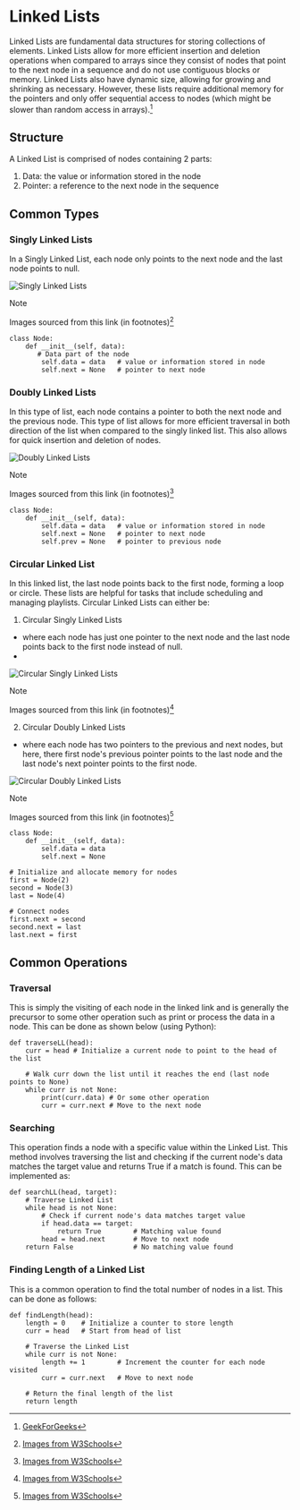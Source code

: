 # Linked Lists
Linked Lists are fundamental data structures for storing collections of elements. Linked Lists allow for more efficient insertion and deletion operations when compared to arrays since they consist of nodes that point to the next node in a sequence and do not use contiguous blocks or memory. Linked Lists also have dynamic size, allowing for growing and shrinking as necessary. However, these lists require additional memory for the pointers and only offer sequential access to nodes (which might be slower than random access in arrays).[^1]

## Structure
A Linked List is comprised of nodes containing 2 parts:
1. Data: the value or information stored in the node
2. Pointer: a reference to the next node in the sequence

## Common Types
### Singly Linked Lists
In a Singly Linked List, each node only points to the next node and the last node points to null.

<picture>
   <img alt="Singly Linked Lists" src="https://www.w3schools.com/dsa/img_linkedlists_singly.svg">
</picture>

> [!NOTE]
> Images sourced from this link (in footnotes)[^2]

```python3
class Node:
    def __init__(self, data):
       # Data part of the node
        self.data = data   # value or information stored in node
        self.next = None   # pointer to next node 
```

### Doubly Linked Lists
In this type of list, each node contains a pointer to both the next node and the previous node. This type of list allows for more efficient traversal in both direction of the list when compared to the singly linked list. This also allows for quick insertion and deletion of nodes. 

<picture>
   <img alt="Doubly Linked Lists" src="https://www.w3schools.com/dsa/img_linkedlists_doubly.svg">
</picture>

> [!NOTE]
> Images sourced from this link (in footnotes)[^2]

```python3
class Node:
    def __init__(self, data):
        self.data = data   # value or information stored in node 
        self.next = None   # pointer to next node
        self.prev = None   # pointer to previous node
```

### Circular Linked List
In this linked list, the last node points back to the first node, forming a loop or circle. These lists are helpful for tasks that include scheduling and managing playlists. Circular Linked Lists can either be:

1. Circular Singly Linked Lists<br>
  - where each node has just one pointer to the next node and the last node points back to the first node instead of null.
  - 
<picture>
   <img alt="Circular Singly Linked Lists" src="https://www.w3schools.com/dsa/img_linkedlists_circsingly.svg">
</picture>

> [!NOTE]
> Images sourced from this link (in footnotes)[^2]

2. Circular Doubly Linked Lists<br>
  - where each node has two pointers to the previous and next nodes, but here, there first node's previous pointer points to the last node and the last node's next pointer points to the first node.

<picture>
   <img alt="Circular Doubly Linked Lists" src="https://www.w3schools.com/dsa/img_linkedlists_circdoubly.svg">
</picture>

> [!NOTE]
> Images sourced from this link (in footnotes)[^2]

```python3
class Node:
    def __init__(self, data):
        self.data = data
        self.next = None

# Initialize and allocate memory for nodes
first = Node(2)
second = Node(3)
last = Node(4)

# Connect nodes
first.next = second
second.next = last
last.next = first
```

## Common Operations
### Traversal
This is simply the visiting of each node in the linked link and is generally the precursor to some other operation such as print or process the data in a node. This can be done as shown below (using Python):

```python3
def traverseLL(head):
    curr = head # Initialize a current node to point to the head of the list

    # Walk curr down the list until it reaches the end (last node points to None)
    while curr is not None:
        print(curr.data) # Or some other operation
        curr = curr.next # Move to the next node
```
### Searching
This operation finds a node with a specific value within the Linked List. This method involves traversing the list and checking if the current node's data matches the target value and returns True if a match is found. This can be implemented as:

```python3
def searchLL(head, target):
    # Traverse Linked List
    while head is not None:
        # Check if current node's data matches target value
        if head.data == target:
            return True        # Matching value found
        head = head.next       # Move to next node
    return False               # No matching value found
```
### Finding Length of a Linked List
This is a common operation to find the total number of nodes in a list. This can be done as follows:

```python3
def findLength(head):
    length = 0    # Initialize a counter to store length
    curr = head   # Start from head of list

    # Traverse the Linked List
    while curr is not None:
        length += 1        # Increment the counter for each node visited
        curr = curr.next   # Move to next node

    # Return the final length of the list
    return length
```
[^1]:[GeekForGeeks](https://www.geeksforgeeks.org/linked-list-data-structure/)
[^2]:[Images from W3Schools](https://www.w3schools.com/dsa/dsa_data_linkedlists_types.php)

